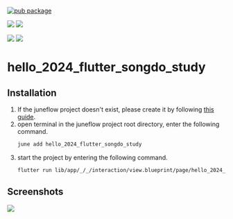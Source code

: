 [![pub package](https://img.shields.io/pub/v/hello_2024_flutter_songdo_study.svg)](https://pub.dartlang.org/packages/hello_2024_flutter_songdo_study)

[![](https://img.shields.io/badge/Module-Hub-007bff?style=for-the-badge&logo=flutter)](https://module.juneflow.org/)
[![](https://img.shields.io/badge/View-Hub-007bff?style=for-the-badge&logo=flutter)](https://view.juneflow.org/)

[![](https://img.shields.io/badge/DISCORD-JOIN%20SERVER-5663F7?style=for-the-badge&logo=discord&logoColor=white)](https://discord.gg/zXXHvAXCug)
[![](https://img.shields.io/badge/KakaoTalk-Join%20Room-FEE500?style=for-the-badge&logo=kakao)](https://open.kakao.com/o/gEwrffbg)
# hello_2024_flutter_songdo_study

##  Installation
1. If the juneflow project doesn't exist, please create it by following [this guide](https://doc.juneflow.org/).
2. open terminal in the juneflow project root directory, enter the following command.
    ```bash
    june add hello_2024_flutter_songdo_study
    ```
3. start the project by entering the following command.
    ```bash
    flutter run lib/app/_/_/interaction/view.blueprint/page/hello_2024_flutter_songdo_study/_/view.dart -d chrome
    ```

## Screenshots
![](https://github.com/melodysdreamj/hello_2024_flutter_songdo_study/assets/21379657/15b0aad7-858d-4530-b288-38cc5e451762)

